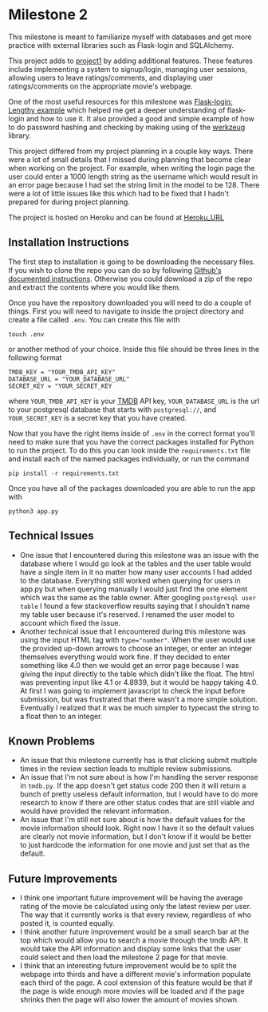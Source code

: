 # Milestone 2

This milestone is meant to familiarize myself with databases and get more practice with external libraries such as Flask-login and SQLAlchemy.

This project adds to [project1](https://github.com/csc4350-sp22/project1-jpatel152) by adding additional features. These features include implementing a system to signup/login, managing user sessions, allowing users to leave ratings/comments, and displaying user ratings/comments on the appropriate movie's webpage.

One of the most useful resources for this milestone was [Flask-login: Lengthy example](https://www.digitalocean.com/community/tutorials/how-to-add-authentication-to-your-app-with-flask-login) which helped me get a deeper understanding of flask-login and how to use it. It also provided a good and simple example of how to do password hashing and checking by making using of the [werkzeug](https://werkzeug.palletsprojects.com/en/2.0.x/utils/#module-werkzeug.security) library.

This project differed from my project planning in a couple key ways. There were a lot of small details that I missed during planning that become clear when working on the project. For example, when writing the login page the user could enter a 1000 length string as the username which would result in an error page because I had set the string limit in the model to be 128. There were a lot of little issues like this which had to be fixed that I hadn't prepared for during project planning.

The project is hosted on Heroku and can be found at [Heroku_URL](http://powerful-thicket-45733.herokuapp.com/)

## Installation Instructions

The first step to installation is going to be downloading the necessary files. If you wish to clone the repo you can do so by following [Github's documented instructions](https://docs.github.com/en/repositories/creating-and-managing-repositories/cloning-a-repository). Otherwise you could download a zip of the repo and extract the contents where you would like them.

Once you have the repository downloaded you will need to do a couple of things. First you will need to navigate to inside the project directory and create a file called `.env`. You can create this file with

```touch .env```

or another method of your choice. Inside this file should be three lines in the following format

```text
TMDB_KEY = "YOUR_TMDB_API_KEY"
DATABASE_URL = "YOUR_DATABASE_URL"
SECRET_KEY = "YOUR_SECRET_KEY
```

where `YOUR_TMDB_API_KEY` is your [TMDB](https://developers.themoviedb.org/3/getting-started/introduction) API key, ```YOUR_DATABASE_URL``` is the url to your postgresql database that starts with ```postgresql://```, and ```YOUR_SECRET_KEY``` is a secret key that you have created.

Now that you have the right items inside of `.env` in the correct format you'll need to make sure that you have the correct packages installed for Python to run the project. To do this you can look inside the `requirements.txt` file and install each of the named packages individually, or run the command

```pip install -r requirements.txt```

Once you have all of the packages downloaded you are able to run the app with

```python3 app.py```

## Technical Issues

- One issue that I encountered during this milestone was an issue with the database where I would go look at the tables and the user table would have a single item in it no matter how many user accounts I had added to the database. Everything still worked when querying for users in app.py but when querying manually I would just find the one element which was the same as the table owner. After googling `postgresql user table` I found a few stackoverflow results saying that I shouldn't name my table user because it's reserved. I renamed the user model to account which fixed the issue.
- Another technical issue that I encountered during this milestone was using the input HTML tag with `type="number"`. When the user would use the provided up-down arrows to choose an integer, or enter an integer themselves everything would work fine. If they decided to enter something like 4.0 then we would get an error page because I was giving the input directly to the table which didn't like the float. The html was preventing input like 4.1 or 4.8939, but it would be happy taking 4.0. At first I was going to implement javascript to check the input before submission, but was frustrated that there wasn't a more simple solution. Eventually I realized that it was be much simpler to typecast the string to a float then to an integer.

## Known Problems

- An issue that this milestone currently has is that clicking submit multiple times in the review section leads to multiple review submissions.
- An issue that I'm not sure about is how I'm handling the server response in `tmdb.py`. If the app doesn't get status code 200 then it will return a bunch of pretty useless default information, but I would have to do more research to know if there are other status codes that are still viable and would have provided the relevant information.
- An issue that I'm still not sure about is how the default values for the movie information should look. Right now I have it so the default values are clearly not movie information, but I don't know if it would be better to just hardcode the information for one movie and just set that as the default.

## Future Improvements

- I think one important future improvement will be having the average rating of the movie be calculated using only the latest review per user. The way that it currently works is that every review, regardless of who posted it, is counted equally.
- I think another future improvement would be a small search bar at the top which would allow you to search a movie through the tmdb API. It would take the API information and display some links that the user could select and then load the milestone 2 page for that movie.
- I think that an interesting future improvement would be to split the webpage into thirds and have a different movie's information populate each third of the page. A cool extension of this feature would be that if the page is wide enough more movies will be loaded and if the page shrinks then the page will also lower the amount of movies shown.
